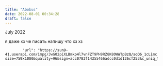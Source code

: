 ```yaml
---
title: "Abobus"
date: 2022-08-01 00:34:28
draft: false
---
```


July 2022

я даже хз че писать
напишу что хз
хз

            "url": "https://sun9-41.userapi.com/impg/JwG02piXLBmkp4l7vnFZT9PH9RZ8K8OWWTpBzQ/sqQ6_1cLimc.jpg?size=759x1080&quality=96&sign=acc0783f14355466adcc0d1d126cf253&c_uniq_tag=63S2olYc7b8IKxTegYIybuWy58z_I5YC5P8ZZV61GNM&type=album",
